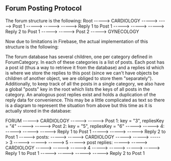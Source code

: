 ## Forum Posting Protocol

The forum structure is the following:
Root -----> CARDIOLOGY -----> -----> Post 1 -----> -----> -----> Reply 1 to Post 1 -----> ----->
-----> Reply 2 to Post 1 -----> -----> Post 2 -----> GYNECOLOGY

Now due to limitations in Firebase, the actual implementation of this structure is the following:

The forum database has several children, one per category defined in ForumCategory. In each of these
categories is a list of posts. Each post has a post id (thus a way to retrieve it from the database)
and a replies id which is where we store the replies to this post (since we can't have objects be
children of another object, we are obliged to store them "separately"). Additionally, to keep track
of all the posts in a single category, we also have a global "posts" key in the root which lists the
keys of all posts in the category. An analogous post replies exist and holds a duplication of the
reply data for convenience. This may be a little complicated as text so there is a diagram to
represent the situation from above but this time as it is actually stored in the database:

FORUM -----> CARDIOLOGY -----> -----> Post 1: key = "3", repliesKey = "4"
-----> -----> Post 2: key = "5", repliesKey = "6"
-----> -----> 4:
-----> -----> -----> Reply 1 to Post 1 -----> -----> -----> Reply 2 to Post 1 -----> posts:
-----> -----> CARDIOLOGY -----> -----> -----> 3 -----> -----> -----> 5 -----> post replies:
-----> -----> CARDIOLOGY -----> -----> -----> 4 -----> -----> -----> -----> Reply 1 to Post 1 ----->
-----> -----> -----> Reply 2 to Post 1


